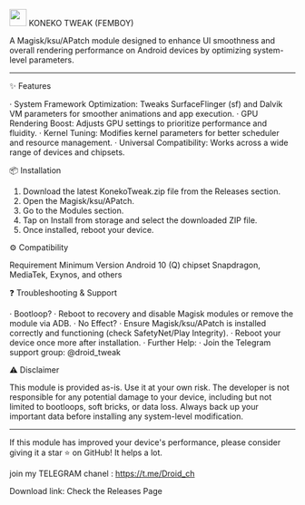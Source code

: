 <img src="https://www.pngegg.com/some-directory/image-name.png" width="30" height="30" /> KONEKO TWEAK (FEMBOY)

A Magisk/ksu/APatch module designed to enhance UI smoothness and overall rendering performance on Android devices by optimizing system-level parameters.

---

✨ Features

· System Framework Optimization: Tweaks SurfaceFlinger (sf) and Dalvik VM parameters for smoother animations and app execution.
· GPU Rendering Boost: Adjusts GPU settings to prioritize performance and fluidity.
· Kernel Tuning: Modifies kernel parameters for better scheduler and resource management.
· Universal Compatibility: Works across a wide range of devices and chipsets.

📦 Installation

1. Download the latest KonekoTweak.zip file from the Releases section.
2. Open the Magisk/ksu/APatch.
3. Go to the Modules section.
4. Tap on Install from storage and select the downloaded ZIP file.
5. Once installed, reboot your device.

⚙️ Compatibility

Requirement Minimum Version
Android 10 (Q)
chipset Snapdragon, MediaTek, Exynos, and others

❓ Troubleshooting & Support

· Bootloop?
  · Reboot to recovery and disable Magisk modules or remove the module via ADB.
· No Effect?
  · Ensure Magisk/ksu/APatch is installed correctly and functioning (check SafetyNet/Play Integrity).
  · Reboot your device once more after installation.
· Further Help:
  · Join the Telegram support group: @droid_tweak

⚠️ Disclaimer

This module is provided as-is. Use it at your own risk. The developer is not responsible for any potential damage to your device, including but not limited to bootloops, soft bricks, or data loss. Always back up your important data before installing any system-level modification.

---

If this module has improved your device's performance, please consider giving it a star ⭐ on GitHub! It helps a lot.

join my TELEGRAM chanel : https://t.me/Droid_ch

Download link: Check the Releases Page
